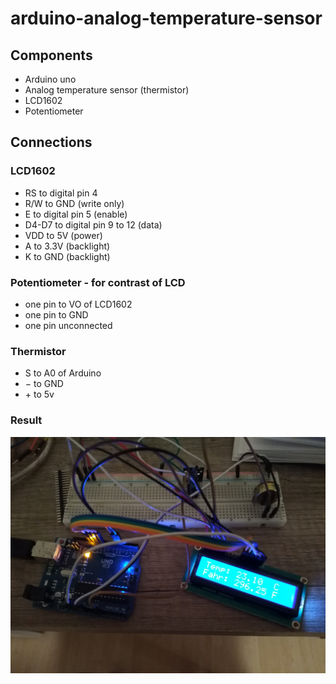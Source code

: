 # arduino-analog-temperature-sensor

## Components

- Arduino uno
- Analog temperature sensor (thermistor)
- LCD1602
- Potentiometer

## Connections

### LCD1602
- RS to digital pin 4
- R/W to GND (write only)
- E to digital pin 5 (enable)
- D4-D7 to digital pin 9 to 12 (data)
- VDD to 5V (power)
- A to 3.3V (backlight)
- K to GND (backlight)

### Potentiometer - for contrast of LCD
- one pin to VO of LCD1602
- one pin to GND
- one pin unconnected

### Thermistor
- S to A0 of Arduino
- &minus; to GND
- &plus; to 5v

### Result

![](https://raw.githubusercontent.com/xTrinch/arduino-analog-temperature-sensor/master/result.jpg)
